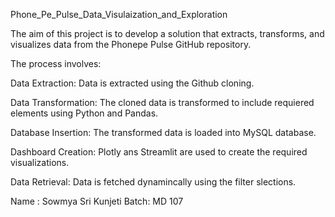 Phone_Pe_Pulse_Data_Visulaization_and_Exploration

The aim of this project is to develop a solution that extracts, transforms, and visualizes data from the Phonepe Pulse GitHub repository. 

The process involves:

Data Extraction: Data is extracted using the Github cloning.

Data Transformation: The cloned data is transformed to include requiered elements using Python and Pandas.

Database Insertion: The transformed data is loaded into MySQL database.

Dashboard Creation: Plotly ans Streamlit are used to create the required visualizations.

Data Retrieval: Data is fetched dynamincally using the filter slections.

Name : Sowmya Sri Kunjeti
Batch: MD 107
